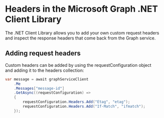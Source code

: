 # Headers in the Microsoft Graph .NET Client Library

The .NET Client Library allows you to add your own custom request headers and inspect the response headers that come back from the Graph service.

## Adding request headers

Custom headers can be added by using the requestConfiguration object and adding it to the headers collection:

```csharp
var message = await graphServiceClient
    .Me
    .Messages["message-id"]
    .GetAsync((requestConfiguration) =>
    {
        requestConfiguration.Headers.Add("Etag", "etag");
        requestConfiguration.Headers.Add("If-Match", "ifmatch");
    });
```

